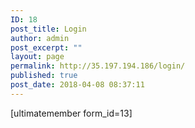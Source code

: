 ```yaml
---
ID: 18
post_title: Login
author: admin
post_excerpt: ""
layout: page
permalink: http://35.197.194.186/login/
published: true
post_date: 2018-04-08 08:37:11
---
```

[ultimatemember form_id=13]